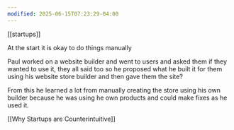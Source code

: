 ```yaml
---
modified: 2025-06-15T07:23:29-04:00
---
```

[[startups]]

  

At the start it is okay to do things manually

Paul worked on a website builder and went to users and asked them if they wanted to use it, they all said too so he proposed what he built it for them using his website store builder and then gave them the site?

From this he learned a lot from manually creating the store using his own builder because he was using he own products and could make fixes as he used it.


[[Why Startups are Counterintuitive]]
  
